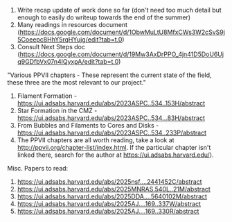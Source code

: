 1. Write recap update of work done so far (don't need too much detail but enough to easily do writeup towards the end of the summer)
2. Many readings in resources document (https://docs.google.com/document/d/1ObwMuLtU8MfxCWs3W2cSvS9j5Coeepc8HhY5rqHYujg/edit?tab=t.0)
3. Consult Next Steps doc (https://docs.google.com/document/d/19Mw3AxDrPPO_4jn41D5DoU6Ujq9GDfbVx07n4lQyxpA/edit?tab=t.0)

"Various PPVII chapters - These represent the current state of the field, these three are the most relevant to our project."
1. Filament Formation - https://ui.adsabs.harvard.edu/abs/2023ASPC..534..153H/abstract
2. Star Formation in the CMZ - https://ui.adsabs.harvard.edu/abs/2023ASPC..534...83H/abstract
3. From Bubbles and Filaments to Cores and Disks - https://ui.adsabs.harvard.edu/abs/2023ASPC..534..233P/abstract
4. The PPVII chapters are all worth reading, take a look at http://ppvii.org/chapter-list/index.html. If the particular chapter isn't linked there, search for the author at https://ui.adsabs.harvard.edu/).


Misc. Papers to read:
1. https://ui.adsabs.harvard.edu/abs/2025nsf....2441452C/abstract
2. https://ui.adsabs.harvard.edu/abs/2025MNRAS.540L..21M/abstract
3. https://ui.adsabs.harvard.edu/abs/2025DDA....5640102M/abstract
4. https://ui.adsabs.harvard.edu/abs/2025AJ....169..337W/abstract
5. https://ui.adsabs.harvard.edu/abs/2025AJ....169..330R/abstract
